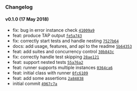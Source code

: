 ### Changelog

#### v0.1.0 (17 May 2018)
- fix: bug in error instance check [`41009a9`](https://github.com/w33ble/tapped/commit/41009a9f3b62b5720e471dae5d830569f41d1b6e)
- feat: produce TAP output [`fe5a743`](https://github.com/w33ble/tapped/commit/fe5a743ce574db19697fc6c6b95087e8532ce17d)
- fix: correctly start tests and handle nesting [`7527b64`](https://github.com/w33ble/tapped/commit/7527b64d21c589a80d51ae4f93d6deb021da774e)
- docs: add usage, features, and api to the readme [`5b64353`](https://github.com/w33ble/tapped/commit/5b64353b2cd9b74dfc376ca9b1088db0d3f19056)
- feat: add suites and concurrency control [`30b843c`](https://github.com/w33ble/tapped/commit/30b843c65e3b2cbd56375163850c4d62fea9b951)
- fix: correctly handle test skipping [`28ae121`](https://github.com/w33ble/tapped/commit/28ae1217829cc7198b60ef98c689822bcee60690)
- feat: support nested tests [`55a76a2`](https://github.com/w33ble/tapped/commit/55a76a273b19123d439789308edf2631162c06ad)
- feat: runner supports multiple instances [`0364ca6`](https://github.com/w33ble/tapped/commit/0364ca6741a1a47f0ffbf044d64b5e7fbbfb81ee)
- feat: initial class with runner [`0fc6109`](https://github.com/w33ble/tapped/commit/0fc61090a261d7a9721c1a8889b6d168d9a529fd)
- feat: add some assertions [`2a84838`](https://github.com/w33ble/tapped/commit/2a84838faac04bd169fdff0150e74167be36b3d0)
- initial commit [`4967c7a`](https://github.com/w33ble/tapped/commit/4967c7af8511bc0dbc5e156926c3dc57ed53f5ed)

